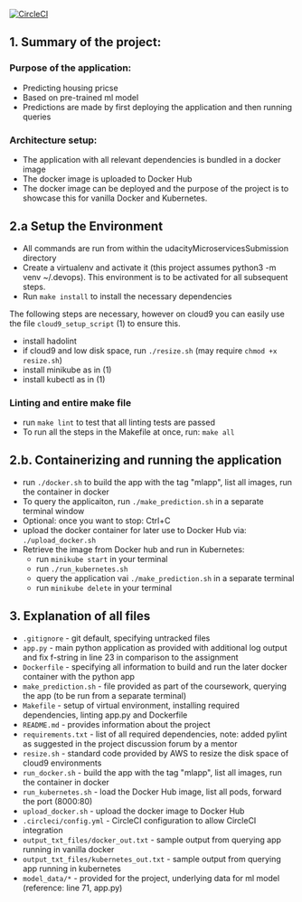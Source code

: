 [![CircleCI](https://circleci.com/gh/BenCoder1991/udacityMicroservicesSubmission/tree/main.svg?style=svg)](https://circleci.com/gh/BenCoder1991/udacityMicroservicesSubmission/tree/main)


## 1. Summary of the project:
### Purpose of the application:
* Predicting housing pricse
* Based on pre-trained ml model
* Predictions are made by first deploying the application and then running queries

### Architecture setup:
* The application with all relevant dependencies is bundled in a docker image
* The docker image is uploaded to Docker Hub
* The docker image can be deployed and the purpose of the project is to showcase this for vanilla Docker and Kubernetes.


## 2.a Setup the Environment
* All commands are run from within the udacityMicroservicesSubmission directory
* Create a virtualenv and activate it (this project assumes python3 -m venv ~/.devops). This environment is to be activated for all subsequent steps.
* Run `make install` to install the necessary dependencies

The following steps are necessary, however on cloud9 you can easily use the file `cloud9_setup_script` (1) to ensure this.
* install hadolint
* if cloud9 and low disk space, run `./resize.sh` (may require `chmod +x resize.sh`)
* install minikube as in (1)
* install kubectl as in (1)

### Linting and entire make file
* run `make lint` to test that all linting tests are passed
* To run all the steps in the Makefile at once, run: `make all`

## 2.b. Containerizing and running the application
* run `./docker.sh` to build the app with the tag "mlapp", list all images, run the container in docker
* To query the applicaiton, run `./make_prediction.sh` in a separate terminal window
* Optional: once you want to stop: Ctrl+C 
* upload the docker container for later use to Docker Hub via: `./upload_docker.sh`
* Retrieve the image from Docker hub and run in Kubernetes:
    * run `minikube start` in your terminal
    * run `./run_kubernetes.sh` 
    * query the application vai `./make_prediction.sh`  in a separate terminal
    * run `minikube delete` in your terminal

## 3. Explanation of all files
* `.gitignore` - git default, specifying untracked files
* `app.py` - main python application as provided with additional log output and fix f-string in line 23 in comparison to the assignment
* `Dockerfile` - specifying all information to build and run the later docker container with the python app
* `make_prediction.sh` - file provided as part of the coursework, querying the app (to be run from a separate terminal)
* `Makefile` - setup of virtual environment, installing required dependencies, linting app.py and Dockerfile 
* `README.md` - provides information about the project
* `requirements.txt` - list of all required dependencies, note: added pylint as suggested in the project discussion forum by a mentor
* `resize.sh` - standard code provided by AWS to resize the disk space of cloud9 environments
* `run_docker.sh` - build the app with the tag "mlapp", list all images, run the container in docker
* `run_kubernetes.sh` - load the Docker Hub image, list all pods, forward the port (8000:80)
* `upload_docker.sh` - upload the docker image to Docker Hub
* `.circleci/config.yml` - CircleCI configuration to allow CircleCI integration
* `output_txt_files/docker_out.txt` - sample output from querying app running in vanilla docker
* `output_txt_files/kubernetes_out.txt` - sample output from querying app running in kubernetes
* `model_data/*` - provided for the project, underlying data for ml model (reference: line 71, app.py)